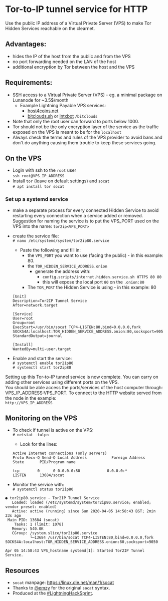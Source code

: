 # Tor-to-IP tunnel service for HTTP

Use the public IP address of a Virtual Private Server (VPS) to make Tor Hidden Services reachable on the clearnet.

## Advantages: 
* hides the IP of the host from the public and from the VPS
* no port forwarding needed on the LAN of the host
* additional encryption by Tor between the host and the VPS 

## Requirements:
* SSH access to a Virtual Private Server (VPS) - eg. a minimal package on Lunanode for ~3.5$/month
    * Example Lightning Payable VPS services:
        * [host4coins.net](https://host4coins.net)
        * [bitclouds.sh](https://bitclouds.sh/) or [lntxbot](https://t.me/lntxbot) `/bitclouds` 
* Note that only the root user can forward to ports below 1000.  
* Tor should not be the only encryption layer of the service as the traffic exposed on the VPS is meant to be for the `localhost`
* Always check the terms and rules of the VPS provider to avoid bans and don't do anything causing them trouble to keep these services going.

## On the VPS

* Login with ssh to the `root` user  
    `ssh root@VPS_IP_ADDRESS`
* Install `tor` (leave on default settings) and `socat`  
`# apt install tor socat`

### Set up a systemd service

* make a separate process for every connected Hidden Service to avoid restarting every connection when a service added or removed.  
Suggestion for naming the service is to put the VPS_PORT used on the VPS into the name: `tor2ip<VPS_PORT>`

* create the service file:   
`# nano /etc/systemd/system/tor2ip80.service`
    * Paste the following and fill in:
        * the `VPS_PORT` you want to use (facing the public) - in this example: 80.
        * the `TOR_HIDDEN_SERVICE_ADDRESS.onion`
            * generate the address with:
                * `config.scripts/internet.hidden.service.sh HTTPS 80 80`
                * this will expose the local port `80` on the `.onion:80`
        * The `TOR_PORT` the Hidden Service is using - in this example: 80

    ```
    [Unit]
    Description=Tor2IP Tunnel Service
    After=network.target

    [Service]
    User=root
    Group=root
    ExecStart=/usr/bin/socat TCP4-LISTEN:80,bind=0.0.0.0,fork SOCKS4A:localhost:TOR_HIDDEN_SERVICE_ADDRESS.onion:80,socksport=9050
    StandardOutput=journal

    [Install]
    WantedBy=multi-user.target
    ```
* Enable and start the service:  
`# systemctl enable tor2ip80`  
`# systemctl start tor2ip80`

Setting up this Tor-to-IP tunnel service is now complete. You can carry on adding other services using different ports on the VPS.  
You should be able access the ports/services of the host computer through: VPS_IP_ADDRESS:VPS_PORT.
To connect to the HTTP website served from the node in the example:  
 `http://VPS_IP_ADDRESS`
  
## Monitoring on the VPS

* To check if tunnel is active on the VPS:  
`# netstat -tulpn`

    * Look for the lines:
    ```
    Active Internet connections (only servers)
    Proto Recv-Q Send-Q Local Address           Foreign Address         State       PID/Program name    

    tcp        0      0 0.0.0.0:80            0.0.0.0:*               LISTEN      13684/socat  
    ```

* Monitor the service with:  
`# systemctl status tor2ip80`
```
● tor2ip80.service - Tor2IP Tunnel Service
   Loaded: loaded (/etc/systemd/system/tor2ip80.service; enabled; vendor preset: enabled)
   Active: active (running) since Sun 2020-04-05 14:58:43 BST; 2min 23s ago
 Main PID: 13684 (socat)
    Tasks: 1 (limit: 1078)
   Memory: 540.0K
   CGroup: /system.slice/tor2ip80.service
           └─13684 /usr/bin/socat TCP4-LISTEN:80,bind=0.0.0.0,fork SOCKS4A:localhost:TOR_HIDDEN_SERVICE_ADDRESS.onion:80,socksport=9050

Apr 05 14:58:43 VPS_hostname systemd[1]: Started Tor2IP Tunnel Service.
```

## Resources

* `socat` manpage:  <https://linux.die.net/man/1/socat>
* Thanks to [@emzy](https://twitter.com/emzy) for the original `socat` syntax.  
* Produced at the [#LightningHackSprint](https://wiki.fulmo.org/index.php?title=Lightning_HackSprint).  
